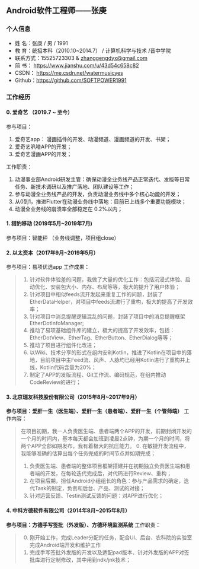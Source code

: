 ## Android软件工程师——张庚
### 个人信息
* 姓    名：张庚 / 男 / 1991
* 教    育：统招本科（2010.10~2014.7） / 计算机科学与技术 /晋中学院 
* 联系方式：15525723303 & zhanggengdyx@gmail.com
* 简    书： https://www.jianshu.com/u/43d54c658c82
* CSDN： https://me.csdn.net/watermusicyes
* Github：https://github.com/SOFTPOWER1991

### 工作经历

#### 0. 爱奇艺 （2019.7 ~ 至今）  
参与项目：
1. 爱奇艺app： 漫画插件的开发、动漫频道、漫画频道的开发、书架；
2. 爱奇艺叭嗒APP的开发；
3. 爱奇艺漫画APP的开发；

工作职责：
1. 动漫事业部Android研发主管：确保动漫全业务线产品正常迭代、发版等日常任务、新技术调研以及推广落地、团队建设等工作；
2. 参与动漫全业务线产品的开发，负责动漫业务线中多个核心功能的开发；
3. 从0到1，推进Flutter在动漫业务线中落地：目前已上线多个重要功能模块；
4. 动漫全业务线的崩溃率全部稳定在 0.2%以内；

#### 1. 猎豹移动 (2019年5月~2019年7月)
参与项目：智能秤 （业务线调整，项目组close）

#### 2. 以太资本（2017年9月~2019年5月）
参与项目：易项优选app
工作成果：
> 1. 针对软件体验差的问题，我做了大量的优化工作：包括沉浸式体验、启动优化、安装包大小、内存、布局等等，极大的提升了用户体验；
> 2. 针对项目中相似feeds流开发起来重复工作的问题，封装了EtherDataHelper，对项目中feeds流进行了重构，极大的提高了开发效率；
> 3. 针对项目中消息提醒逻辑混乱的问题，封装了项目中的消息提醒框架EtherDotInfoManager;
> 4. 推动了易项基础组件库的建立，极大的提高了开发效率，包括：EtherDotView、EtherTag、EtherButton、EtherDialog等等；
> 5. 推动了项目进行组件化改进；
> 6. 以Wiki、技术分享的形式在组内安利Kotlin，推进了Kotlin在项目中的落地，目前项目中主Feed流、风声、人脉均已经用Kotlin进行了重构并上线，Kotlin代码含量为20%；
> 7. 制定了APP的发版流程、Git工作流、编码规范，在组内推动CodeReview的进行；

#### 3. 北京瑞友科技股份有限公司（2015年8月~2017年9月）
**参与项目：爱肝一生（医生端）、爱肝一生（患者端）、爱肝一生（个管师端）** 
工作内容：
> 在项目初期，我一人负责医生端、患者端两个APP的开发，前期封闭开发的一个月的时间内，基本每天都会加班到凌晨2点钟，为期一个月的时间，将两个APP全部如期发布，我有着极大的抗压能力。
> 0. 在敏捷开发流程中，我能够准确的估算出每个任务完成的时间节点并如期完成；
> 1. 负责医生端、患者端的整体项目框架搭建并在初期独立负责医生端和患者端的开发，在每轮迭代完成后，对代码进行Review、重构；
> 2. 在项目后期，担任Android小组组长的角色：参与产品需求的确定，迭代Task的制定，负责和后台、产品、测试的对接；
> 3. 针对运营反馈、Testin测试反馈的问题：对APP进行优化；

#### 4. 中科方德软件有限公司（2014年8月~2015年8月） 
**参与项目：方德手写签批（外发版）、方德环境监测系统**
工作职责：
> 0. 刚开始工作，完成Leader分配的任务，配合UI、后台、农科院的实验室完成Android端开发和维护工作
> 1. 完成手写签批外发版的开发以及适配pad版本、针对外发版的APP对签批库进行定制修改，其中用到ndk/jnk技术；



